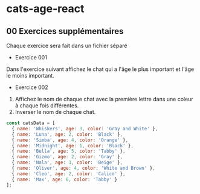 # cats-age-react

## 00 Exercices supplémentaires

Chaque exercice sera fait dans un fichier séparé

- Exercice 001

Dans l'exercice suivant affichez le chat qui a l'âge le plus important et l'âge le moins important.

- Exercice 002

1. Affichez le nom de chaque chat avec la première lettre dans une coleur à chaque fois différentes.
1. Inverser le nom de chaque chat.

```js
const catsData = [
  { name: 'Whiskers', age: 3, color: 'Gray and White' },
  { name: 'Luna', age: 2, color: 'Black' },
  { name: 'Simba', age: 4, color: 'Orange' },
  { name: 'Midnight', age: 1, color: 'Black' },
  { name: 'Bella', age: 5, color: 'Tabby' },
  { name: 'Gizmo', age: 2, color: 'Gray' },
  { name: 'Nala', age: 3, color: 'Beige' },
  { name: 'Oliver', age: 4, color: 'White and Brown' },
  { name: 'Cleo', age: 2, color: 'Calico' },
  { name: 'Max', age: 6, color: 'Tabby' }
];
```
